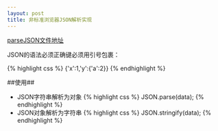 ```yaml
---
layout: post
title: 非标准浏览器JSON解析实现
---
```


[parseJSON文件地址](https://github.com/Johnqing/parseJSON/blob/master/parsejson.js)

JSON的语法必须正确键必须用引号包裹：

{% highlight css %}
{'x':1,'y':{'a':2}}
{% endhighlight %}

##使用##

+ JSON字符串解析为对象
{% highlight css %}
JSON.parse(data);
{% endhighlight %}
+ JSON对象解析为字符串
{% highlight css %}
JSON.stringify(data);
{% endhighlight %}
